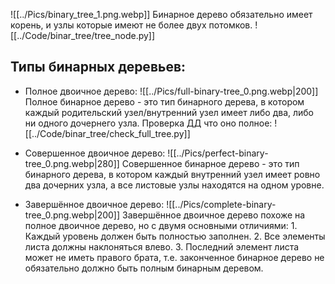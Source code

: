 ![[../Pics/binary_tree_1.png.webp]]
Бинарное дерево обязательно имеет корень, и узлы которые имеют не более двух потомков.
![[../Code/binar_tree/tree_node.py]]



## Типы бинарных деревьев:
 - Полное двоичное дерево:
![[../Pics/full-binary-tree_0.png.webp|200]]
	Полное бинарное дерево - это тип бинарного дерева, в котором каждый родительский узел/внутренний узел имеет либо два, либо ни одного дочернего узла.
		Проверка ДД что оно полное: ![[../Code/binar_tree/check_full_tree.py]]
- Совершенное двоичное дерево:
	![[../Pics/perfect-binary-tree_0.png.webp|280]]
	Совершенное бинарное дерево - это тип бинарного дерева, в котором каждый внутренний узел имеет ровно два дочерних узла, а все листовые узлы находятся на одном уровне.

- Завершённое двоичное дерево:
	![[../Pics/complete-binary-tree_0.png.webp|200]]
	Завершённое двоичное дерево похоже на полное двоичное дерево, но с двумя основными отличиями:
		1. Каждый уровень должен быть полностью заполнен.
		2. Все элементы листа должны наклоняться влево.
		3. Последний элемент листа может не иметь правого брата, т.е. законченное бинарное дерево не обязательно должно быть полным бинарным деревом.
	